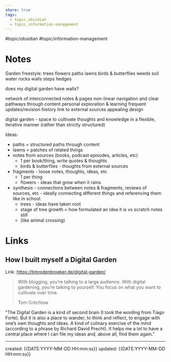 ```yaml
---
share: true
tags:
  - topic_obsidian
  - topic_information-management
---
```


#topic/obsidian #topic/information-management

# Notes

Garden freestyle: 
trees
flowers
paths
lawns
birds & butterflies
weeds
soil
water
rocks
walls
steps
hedges

does my digital garden have walls?

network of interconnected notes & pages
non-linear navigation and clear pathways through content
personal exploration & learning
frequent updates/revision history
link to external sources
appealing design

digital garden - space to cultivate thoughts and knowledge in a flexible, iterative manner (rather than strictly structured)

Ideas:
* paths = structured paths through content
* lawns = patches of related things
* notes from sources (books, podcast episodes, articles, etc)
	* 1 per book/thing, write quotes & thoughts
	* birds & butterflies - thoughts from external sources
* fragments - loose notes, thoughts, ideas, etc
	* 1 per thing
	* flowers - ideas that grow when it rains
* synthesis - connections between notes & fragments, reviews of sources, etc - ideally connecting different things and referencing them like in school.
	* trees - ideas have taken root
	- stage of tree growth = how formulated an idea it is vs scratch notes still
	- (like animal crossing)




# Links
## How I built myself a Digital Garden
Link: https://timrodenbroeker.de/digital-garden/

> With blogging, you’re talking to a large audience. With digital gardening, you’re talking to yourself. You focus on what you want to cultivate over time.
> 
> Tom Critchlow

"The Digital Garden is a kind of second brain (I took the wording from Tiago Forte). But it is also a place to wander, to think and reflect, to engage with one’s own thoughts and ideas. A kind of culinary exercise of the mind (according to a phrase by Richard David Precht). It helps me a lot to have a central place where I can file my ideas and, above all, find them again."



---
created: {{DATE:YYYY-MM-DD HH:mm:ss}}
updated: {{DATE:YYYY-MM-DD HH:mm:ss}}
